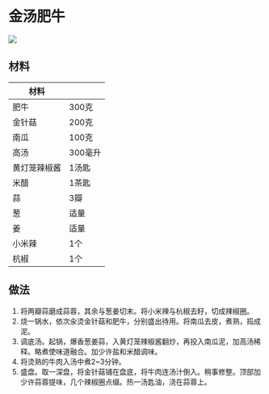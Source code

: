 # 金汤肥牛

![](Images/金汤肥牛.jpg)

## 材料

| 材料 |   |
| --- | --- |
| 肥牛 | 300克 |
| 金针菇 | 200克 |
| 南瓜 | 100克 |
| 高汤 | 300毫升 |
| 黄灯笼辣椒酱 | 1汤匙 |
| 米醋 | 1茶匙 |
| 蒜 | 3瓣 |
| 葱 | 适量 |
| 姜 | 适量 |
| 小米辣 | 1个 |
| 杭椒 | 1个 |

## 做法

1. 将两瓣蒜磨成蒜蓉，其余与葱姜切末。将小米辣与杭椒去籽，切成辣椒圈。
2. 烧一锅水，依次汆烫金针菇和肥牛，分别盛出待用。将南瓜去皮，煮熟，捣成泥。
3. 调底汤。起锅，爆香葱姜蒜，入黄灯笼辣椒酱翻炒，再投入南瓜泥，加高汤稀释。略煮使味道融合。加少许盐和米醋调味。
4. 将烫熟的牛肉入汤中煮2~3分钟。
5. 盛盘。取一深盘，将金针菇铺在盘底，将牛肉连汤汁倒入。稍事修整。顶部加少许蒜蓉提味，几个辣椒圈点缀。热一汤匙油，浇在蒜蓉上。